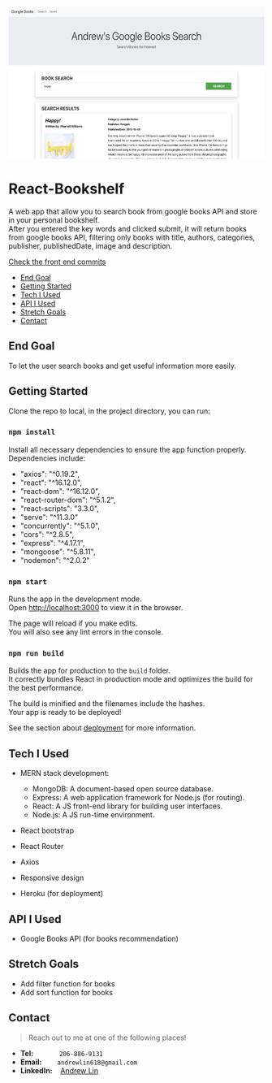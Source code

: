 <img src="client/src/images/screenshot.png" height=300px alt="Screenshot"></img>

# React-Bookshelf
A web app that allow you to search book from google books API and store in your personal bookshelf.<br />
After you entered the key words and clicked submit, it will return books from google books API, filtering only books with title, authors, categories, publisher, publishedDate, image and description.

[Check the front end commits](https://github.com/andrewlin618/React-Book-Search)


- [End Goal](#end-goal)
- [Getting Started](#getting-started)
- [Tech I Used](#tech-i-used)
- [API I Used](#api-i-used)
- [Stretch Goals](#stretch-goals)
- [Contact](#contact)

## End Goal
To let the user search books and get useful information more easily.

## Getting Started
Clone the repo to local, in the project directory, you can run:

### `npm install`

Install all necessary dependencies to ensure the app function properly.
Dependencies include:
- "axios": "^0.19.2",
- "react": "^16.12.0",
- "react-dom": "^16.12.0",
- "react-router-dom": "^5.1.2",
- "react-scripts": "3.3.0",
-  "serve": "^11.3.0"
-  "concurrently": "^5.1.0",
-  "cors": "^2.8.5",
-  "express": "^4.17.1",
-  "mongoose": "^5.8.11",
-  "nodemon": "^2.0.2"

### `npm start`

Runs the app in the development mode.<br />
Open [http://localhost:3000](http://localhost:3000) to view it in the browser.

The page will reload if you make edits.<br />
You will also see any lint errors in the console.

### `npm run build`

Builds the app for production to the `build` folder.<br />
It correctly bundles React in production mode and optimizes the build for the best performance.

The build is minified and the filenames include the hashes.<br />
Your app is ready to be deployed!

See the section about [deployment](https://facebook.github.io/create-react-app/docs/deployment) for more information.

## Tech I Used
* MERN stack development:
  -  MongoDB: A document-based open source database.
  -  Express: A web application framework for Node.js (for routing).
  -  React: A JS front-end library for building user interfaces.
  -  Node.js: A JS run-time environment.
  
* React bootstrap
* React Router
* Axios
* Responsive design
* Heroku (for deployment)


## API I Used
- Google Books API (for books recommendation)

## Stretch Goals
- Add filter function for books
- Add sort function for books

## Contact

> Reach out to me at one of the following places!

- **Tel:**      &nbsp; &nbsp; &nbsp; &nbsp; &nbsp; &nbsp; `206-886-9131`
- **Email:**    &ensp; &nbsp; &nbsp; `andrewlin618@gmail.com`
- **LinkedIn:** &nbsp;&nbsp; [Andrew Lin](https://www.linkedin.com/in/andrewlin618)



